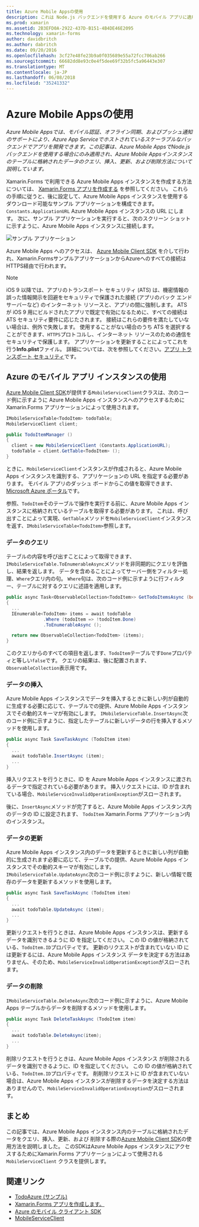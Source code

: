 ```yaml
---
title: Azure Mobile Appsの使用
description: これは Node.js バックエンドを使用する Azure のモバイル アプリに適用できるのみ、この記事では、クエリ、挿入、更新、および Azure Mobile Apps インスタンス内のテーブルに格納されたデータを削除する方法について説明します。
ms.prod: xamarin
ms.assetid: 2B3EFD0A-2922-437D-B151-4B4DE46E2095
ms.technology: xamarin-forms
author: davidbritch
ms.author: dabritch
ms.date: 09/20/2016
ms.openlocfilehash: 3cf27e48fe23b9a0f035689e55a72fcc706ab266
ms.sourcegitcommit: 66682dd8e93c0e4f5dee69f32b5fc5a96443e307
ms.translationtype: MT
ms.contentlocale: ja-JP
ms.lasthandoff: 06/08/2018
ms.locfileid: "35241332"
---
```

# <a name="consuming-an-azure-mobile-app"></a>Azure Mobile Appsの使用

_Azure Mobile Appsでは、モバイル認証、オフライン同期、およびプッシュ通知のサポートにより、Azure App Serviceでホストされているスケーラブルなバックエンドでアプリを開発できます。この記事は、Azure Mobile AppsでNode.jsバックエンドを使用する場合にのみ適用され、Azure Mobile Appsインスタンスのテーブルに格納されたデータのクエリ、挿入、更新、および削除方法について説明しています。_ 


Xamarin.Forms で利用できる Azure Mobile Apps インスタンスを作成する方法については、 [Xamarin.Forms アプリを作成する](https://azure.microsoft.com/documentation/articles/app-service-mobile-xamarin-forms-get-started/) を参照してください。 これらの手順に従うと、後に設定して、Azure Mobile Apps インスタンスを使用するダウンロード可能なサンプル アプリケーションを構成できます。`Constants.ApplicationURL` Azure Mobile Apps インスタンスの URL にします。 次に、サンプル アプリケーションを実行すると、次のスクリーン ショットに示すように、Azure Mobile Apps インスタンスに接続します。

![](azure-images/portal.png "サンプル アプリケーション")

Azure Mobile Apps へのアクセスは、 [Azure Mobile Client SDK](https://www.nuget.org/packages/Microsoft.Azure.Mobile.Client/) を介して行われ、Xamarin.FormsサンプルアプリケーションからAzureへのすべての接続はHTTPS経由で行われます。

> [!NOTE]
> iOS 9 以降では、アプリのトランスポート セキュリティ (ATS) は、機密情報の誤った情報開示を回避をセキュリティで保護された接続 (アプリのバック エンド サーバーなど) のインターネット リソースと、アプリの間に強制します。  ATS が iOS 9 用にビルドされたアプリで既定で有効になるために、すべての接続は ATS セキュリティ要件に応じたされます。 接続はこれらの要件を満たしていない場合は、例外で失敗します。
> 使用することがない場合のうち ATS を選択することができます、`HTTPS`プロトコルし、インターネット リソースのための通信をセキュリティで保護します。 アプリケーションを更新することによってこれを行う**Info.plist**ファイル。 詳細については、次を参照してください。[アプリ トランスポート セキュリティ](~/ios/app-fundamentals/ats.md)です。

## <a name="consuming-an-azure-mobile-app-instance"></a>Azure のモバイル アプリ インスタンスの使用

[Azure Mobile Client SDK](https://www.nuget.org/packages/Microsoft.Azure.Mobile.Client/)が提供する`MobileServiceClient`クラスは、次のコード例に示すように Azure Mobile Apps インスタンスへのアクセスするために Xamarin.Forms アプリケーションによって使用されます。

```csharp
IMobileServiceTable<TodoItem> todoTable;
MobileServiceClient client;

public TodoItemManager ()
{
  client = new MobileServiceClient (Constants.ApplicationURL);
  todoTable = client.GetTable<TodoItem> ();
}
```

ときに、`MobileServiceClient`インスタンスが作成されると、Azure Mobile Apps インスタンスを識別する、アプリケーションの URL を指定する必要があります。 モバイル アプリのダッシュ ボードからこの値を取得できます、 [Microsoft Azure ポータル](https://portal.azure.com/)です。

参照、`TodoItem`そのテーブルで操作を実行する前に、Azure Mobile Apps インスタンスに格納されているテーブルを取得する必要があります。 これは、呼び出すことによって実現、`GetTable`メソッドを`MobileServiceClient`インスタンスを返す、`IMobileServiceTable<TodoItem>`参照します。

### <a name="querying-data"></a>データのクエリ

テーブルの内容を呼び出すことによって取得できます、`IMobileServiceTable.ToEnumerableAsync`メソッドを非同期的にクエリを評価し、結果を返します。 データを含めることによってサーバー側をフィルター処理、`Where`クエリ内の句。 `Where`句は、次のコード例に示すように行フィルター、テーブルに対するクエリに述語を適用します。

```csharp
public async Task<ObservableCollection<TodoItem>> GetTodoItemsAsync (bool syncItems = false)
{
  ...
  IEnumerable<TodoItem> items = await todoTable
              .Where (todoItem => !todoItem.Done)
              .ToEnumerableAsync ();

  return new ObservableCollection<TodoItem> (items);
}
```

このクエリからのすべての項目を返します、`TodoItem`テーブルです`Done`プロパティと等しい`false`です。 クエリの結果は、後に配置されます、`ObservableCollection`表示用です。

### <a name="inserting-data"></a>データの挿入

Azure Mobile Apps インスタンスでデータを挿入するときに新しい列が自動的に生成する必要に応じて、テーブルでの提供、Azure Mobile Apps インスタンスでその動的スキーマが有効にします。 `IMobileServiceTable.InsertAsync`次のコード例に示すように、指定したテーブルに新しいデータの行を挿入するメソッドを使用します。

```csharp
public async Task SaveTaskAsync (TodoItem item)
{
  ...
  await todoTable.InsertAsync (item);
  ...
}
```

挿入リクエストを行うときに、ID を Azure Mobile Apps インスタンスに渡されるデータで指定されている必要があります。  挿入リクエストには、ID が含まれている場合、`MobileServiceInvalidOperationException`がスローされます。

後に、`InsertAsync`メソッドが完了すると、Azure Mobile Apps インスタンス内のデータの ID に設定されます、 `TodoItem` Xamarin.Forms アプリケーション内のインスタンス。

### <a name="updating-data"></a>データの更新

Azure Mobile Apps インスタンス内のデータを更新するときに新しい列が自動的に生成されます必要に応じて、テーブルでの提供、Azure Mobile Apps インスタンスでその動的スキーマが有効にします。 `IMobileServiceTable.UpdateAsync`次のコード例に示すように、新しい情報で既存のデータを更新するメソッドを使用します。

```csharp
public async Task SaveTaskAsync (TodoItem item)
{
  ...
  await todoTable.UpdateAsync (item);
  ...
}
```

更新リクエストを行うときは、Azure Mobile Apps インスタンスは、更新するデータを識別できるように ID を指定してください。 この ID の値が格納されている、`TodoItem.ID`プロパティです。 更新のリクエストが含まれていない ID には更新するには、Azure Mobile Apps インスタンス データを決定する方法はありません、そのため、`MobileServiceInvalidOperationException`がスローされます。

### <a name="deleting-data"></a>データの削除

`IMobileServiceTable.DeleteAsync`次のコード例に示すように、Azure Mobile Apps テーブルからデータを削除するメソッドを使用します。

```csharp
public async Task DeleteTaskAsync (TodoItem item)
{
  ...
  await todoTable.DeleteAsync(item);
  ...
}
```

削除リクエストを行うときは、Azure Mobile Apps インスタンス が削除されるデータを識別できるように、ID を指定してください。 この ID の値が格納されている、`TodoItem.ID`プロパティです。 削削除リクエストに ID が含まれていない場合は、Azure Mobile Apps インスタンスが削除するデータを決定する方法はありませんので、`MobileServiceInvalidOperationException`がスローされます。

## <a name="summary"></a>まとめ

この記事では、Azure Mobile Apps インスタンス内のテーブルに格納されたデータをクエリ、挿入、更新、および 削除する際の[Azure Mobile Client SDK](https://www.nuget.org/packages/Microsoft.Azure.Mobile.Client/)の使用方法を説明しました。 このSDKはAzure Mobile Apps インスタンスにアクセスするためにXamarin.Forms アプリケーションによって使用される `MobileServiceClient` クラスを提供します。


## <a name="related-links"></a>関連リンク

- [TodoAzure (サンプル)](https://developer.xamarin.com/samples/xamarin-forms/WebServices/TodoAzure/)
- [Xamarin.Forms アプリを作成します。](https://azure.microsoft.com/documentation/articles/app-service-mobile-xamarin-forms-get-started/)
- [Azure のモバイル クライアント SDK](https://www.nuget.org/packages/Microsoft.Azure.Mobile.Client/)
- [MobileServiceClient](https://msdn.microsoft.com/library/azure/microsoft.windowsazure.mobileservices.mobileserviceclient(v=azure.10).aspx)
